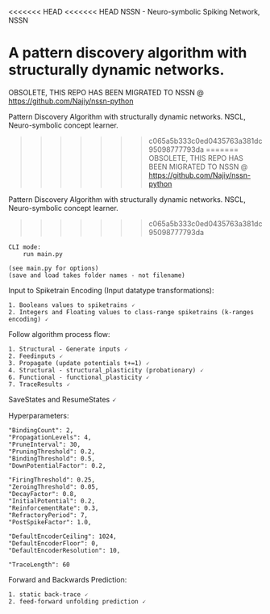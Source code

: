 <<<<<<< HEAD
<<<<<<< HEAD
NSSN - Neuro-symbolic Spiking Network, NSSN

A pattern discovery algorithm with structurally dynamic networks.
=======
OBSOLETE, THIS REPO HAS BEEN MIGRATED TO NSSN @ https://github.com/Najiy/nssn-python

Pattern Discovery Algorithm with structurally dynamic networks. NSCL, Neuro-symbolic concept learner.
>>>>>>> c065a5b333c0ed0435763a381dc95098777793da
=======
OBSOLETE, THIS REPO HAS BEEN MIGRATED TO NSSN @ https://github.com/Najiy/nssn-python

Pattern Discovery Algorithm with structurally dynamic networks. NSCL, Neuro-symbolic concept learner.
>>>>>>> c065a5b333c0ed0435763a381dc95098777793da

    CLI mode:
        run main.py

    (see main.py for options)
    (save and load takes folder names - not filename)

Input to Spiketrain Encoding (Input datatype transformations):

    1. Booleans values to spiketrains 🗸
    2. Integers and Floating values to class-range spiketrains (k-ranges encoding) 🗸

Follow algorithm process flow:

    1. Structural - Generate inputs 🗸
    2. Feedinputs 🗸
    3. Propagate (update potentials t+=1) 🗸
    4. Structural - structural_plasticity (probationary) 🗸
    6. Functional - functional_plasticity 🗸
    7. TraceResults 🗸

SaveStates and ResumeStates 🗸

Hyperparameters:

    "BindingCount": 2,
    "PropagationLevels": 4,
    "PruneInterval": 30,
    "PruningThreshold": 0.2,
    "BindingThreshold": 0.5,
    "DownPotentialFactor": 0.2,
    
    "FiringThreshold": 0.25,
    "ZeroingThreshold": 0.05,
    "DecayFactor": 0.8,
    "InitialPotential": 0.2,
    "ReinforcementRate": 0.3,
    "RefractoryPeriod": 7,
    "PostSpikeFactor": 1.0,

    "DefaultEncoderCeiling": 1024,
    "DefaultEncoderFloor": 0,
    "DefaultEncoderResolution": 10,

    "TraceLength": 60


Forward and Backwards Prediction:

    1. static back-trace 🗸
    2. feed-forward unfolding prediction 🗸
